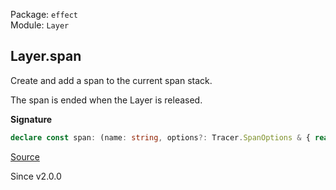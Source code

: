 Package: `effect`<br />
Module: `Layer`<br />

## Layer.span

Create and add a span to the current span stack.

The span is ended when the Layer is released.

**Signature**

```ts
declare const span: (name: string, options?: Tracer.SpanOptions & { readonly onEnd?: ((span: Tracer.Span, exit: Exit.Exit<unknown, unknown>) => Effect.Effect<void>) | undefined; }) => Layer<Tracer.ParentSpan>
```

[Source](https://github.com/Effect-TS/effect/tree/main/packages/effect/src/Layer.ts#L1007)

Since v2.0.0